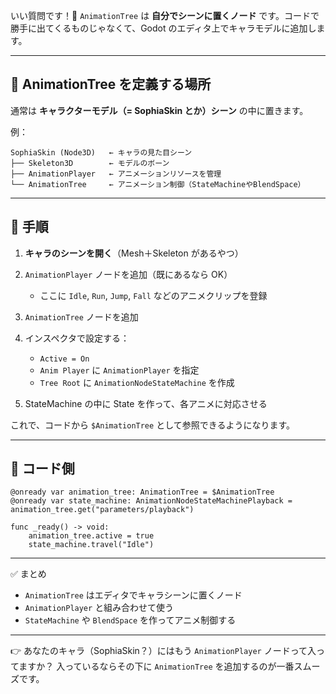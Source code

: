 いい質問です！🎉
`AnimationTree` は **自分でシーンに置くノード** です。コードで勝手に出てくるものじゃなくて、Godot のエディタ上でキャラモデルに追加します。

---

## 🔹 AnimationTree を定義する場所

通常は **キャラクターモデル（= SophiaSkin とか）シーン** の中に置きます。

例：

```
SophiaSkin (Node3D)   ← キャラの見た目シーン
├── Skeleton3D        ← モデルのボーン
├── AnimationPlayer   ← アニメーションリソースを管理
└── AnimationTree     ← アニメーション制御（StateMachineやBlendSpace）
```

---

## 🔹 手順

1. **キャラのシーンを開く**（Mesh＋Skeleton があるやつ）
2. `AnimationPlayer` ノードを追加（既にあるなら OK）

   * ここに `Idle`, `Run`, `Jump`, `Fall` などのアニメクリップを登録
3. `AnimationTree` ノードを追加
4. インスペクタで設定する：

   * `Active = On`
   * `Anim Player` に `AnimationPlayer` を指定
   * `Tree Root` に `AnimationNodeStateMachine` を作成
5. StateMachine の中に State を作って、各アニメに対応させる

これで、コードから `$AnimationTree` として参照できるようになります。

---

## 🔹 コード側

```gdscript
@onready var animation_tree: AnimationTree = $AnimationTree
@onready var state_machine: AnimationNodeStateMachinePlayback = animation_tree.get("parameters/playback")

func _ready() -> void:
    animation_tree.active = true
    state_machine.travel("Idle")
```

---

✅ まとめ

* `AnimationTree` はエディタでキャラシーンに置くノード
* `AnimationPlayer` と組み合わせて使う
* `StateMachine` や `BlendSpace` を作ってアニメ制御する

---

👉 あなたのキャラ（SophiaSkin？）にはもう `AnimationPlayer` ノードって入ってますか？
入っているならその下に `AnimationTree` を追加するのが一番スムーズです。
